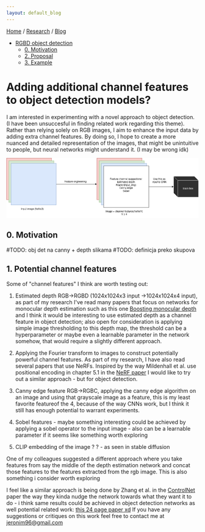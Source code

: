 ```yaml
---
layout: default_blog
---
```


[Home](./index.html) / [Research](./research.html) / [Blog](./blog_index.html)

- [RGBD object detection]()
  - [0. Motivation](#0-motivation)
  - [2. Proposal](#2-explanation)
  - [3. Example](#3-example)

# Adding additional channel features to object detection models?

 I am interested in experimenting with a novel approach to object detection. (I have been unsuccesful in finding related work regarding this theme). Rather than relying solely on RGB images, I aim to enhance the input data by adding extra channel features. By doing so, I hope to create a more nuanced and detailed representation of the images, that might be unintuitive to people, but neural networks might understand it. (I may be wrong idk)

![image](./assets/img/rgbd.png)


## 0. Motivation
\#TODO: obj det na canny + depth slikama
\#TODO: definicja preko skupova

## 1. Potential channel features

Some of "channel features" I think are worth testing out:

1.    Estimated depth RGB->RGBD (1024x1024x3 input ->1024x1024x4 input), as part of my research I've read many papers that focus on networks for monocular depth estimation such as this one [Boosting monocular depth](http://yaksoy.github.io/highresdepth/) and I think it would be interesting to use estimated depth as a channel feature in object detection; also open for consideration is applying simple image thresholding to this depth map, the threshold can be a hyperparameter or maybe even a learnable parameter in the network somehow, that would require a slightly different approach.

2.  Applying the Fourier transform to images to construct potentially powerful channel features. As part of my research, I have also read several papers that use NeRFs. Inspired by the way Mildenhall et al. use positional encoding in chapter 5.1 in the [NeRF paper](https://arxiv.org/abs/2003.08934) I would like to try out a similar approach - but for object detection.

3.    Canny edge feature RGB->RGBC, applying the canny edge algorithm on an image and using that grayscale image as a feature, this is my least favorite featureof the 4, because of the way CNNs work, but I think it still has enough potential to warrant experiments.

4.    Sobel features - maybe something interesting could be achieved by applying a sobel operator to the input image - also can be a learnable parameter if it seems like something worth exploring

5. CLIP embedding of the image ? ? - as seen in stable diffusion

One of my colleagues suggested a different approach where you take features from say the middle of the depth estimation network and concat those features to the features extracted from the rgb image. This is also something i consider worth exploring

I feel like a similar approach is being done by Zhang et al. in the [ControlNet](https://arxiv.org/pdf/2302.05543.pdf) paper the way they kinda nudge the network towards what they want it to do - i think same results could be achieved in object detection networks as well
potential related work: [this 24 page paper xd](https://arxiv.org/pdf/2106.02795.pdf)
If you have any suggestions or critiques on this work feel free to contact me at jeronim96@gmail.com